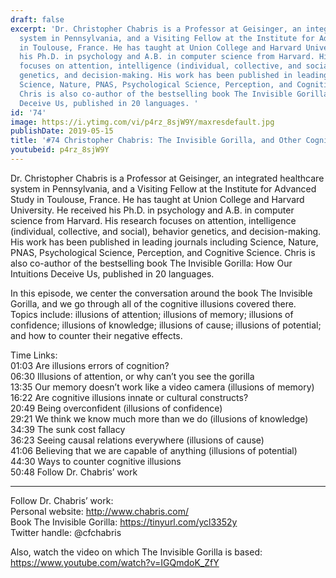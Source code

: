 ```yaml
---
draft: false
excerpt: 'Dr. Christopher Chabris is a Professor at Geisinger, an integrated healthcare
  system in Pennsylvania, and a Visiting Fellow at the Institute for Advanced Study
  in Toulouse, France. He has taught at Union College and Harvard University. He received
  his Ph.D. in psychology and A.B. in computer science from Harvard. His research
  focuses on attention, intelligence (individual, collective, and social), behavior
  genetics, and decision-making. His work has been published in leading journals including
  Science, Nature, PNAS, Psychological Science, Perception, and Cognitive Science.
  Chris is also co-author of the bestselling book The Invisible Gorilla: How Our Intuitions
  Deceive Us, published in 20 languages. '
id: '74'
image: https://i.ytimg.com/vi/p4rz_8sjW9Y/maxresdefault.jpg
publishDate: 2019-05-15
title: '#74 Christopher Chabris: The Invisible Gorilla, and Other Cognitive Illusions'
youtubeid: p4rz_8sjW9Y
---
```

Dr. Christopher Chabris is a Professor at Geisinger, an integrated healthcare system in Pennsylvania, and a Visiting Fellow at the Institute for Advanced Study in Toulouse, France. He has taught at Union College and Harvard University. He received his Ph.D. in psychology and A.B. in computer science from Harvard. His research focuses on attention, intelligence (individual, collective, and social), behavior genetics, and decision-making. His work has been published in leading journals including Science, Nature, PNAS, Psychological Science, Perception, and Cognitive Science. Chris is also co-author of the bestselling book The Invisible Gorilla: How Our Intuitions Deceive Us, published in 20 languages. 

In this episode, we center the conversation around the book The Invisible Gorilla, and we go through all of the cognitive illusions covered there. Topics include: illusions of attention; illusions of memory; illusions of confidence; illusions of knowledge; illusions of cause; illusions of potential; and how to counter their negative effects.

Time Links:  
01:03  Are illusions errors of cognition?  
06:30  Illusions of attention, or why can’t you see the gorilla        
13:35  Our memory doesn’t work like a video camera (illusions of memory)   
16:22  Are cognitive illusions innate or cultural constructs?  
20:49  Being overconfident (illusions of confidence)    
29:21  We think we know much more than we do (illusions of knowledge)      
34:39  The sunk cost fallacy       
36:23  Seeing causal relations everywhere (illusions of cause)  
41:06  Believing that we are capable of anything (illusions of potential)  
44:30  Ways to counter cognitive illusions  
50:48  Follow Dr. Chabris’ work

---

Follow Dr. Chabris’ work:  
Personal website: http://www.chabris.com/  
Book The Invisible Gorilla: https://tinyurl.com/ycl3352y  
Twitter handle: @cfchabris

Also, watch the video on which The Invisible Gorilla is based: https://www.youtube.com/watch?v=IGQmdoK_ZfY
